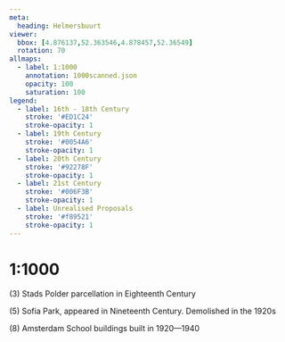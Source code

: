 ```yaml
---
meta:
  heading: Helmersbuurt
viewer:
  bbox: [4.876137,52.363546,4.878457,52.36549]
  rotation: 70
allmaps:
  - label: 1:1000
    annotation: 1000scanned.json
    opacity: 100
    saturation: 100
legend:
  - label: 16th - 18th Century
    stroke: '#ED1C24'
    stroke-opacity: 1
  - label: 19th Century
    stroke: '#0054A6'
    stroke-opacity: 1
  - label: 20th Century
    stroke: '#92278F'
    stroke-opacity: 1
  - label: 21st Century
    stroke: '#006F3B'
    stroke-opacity: 1
  - label: Unrealised Proposals
    stroke: '#f89521'
    stroke-opacity: 1
---
```

# 1:1000

(3) Stads Polder parcellation in Eighteenth Century

(5) Sofia Park, appeared in Nineteenth Century. Demolished in the 1920s

(8) Amsterdam School buildings built in 1920—1940